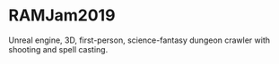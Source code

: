 # RAMJam2019
Unreal engine, 3D, first-person, science-fantasy dungeon crawler with shooting and spell casting.
